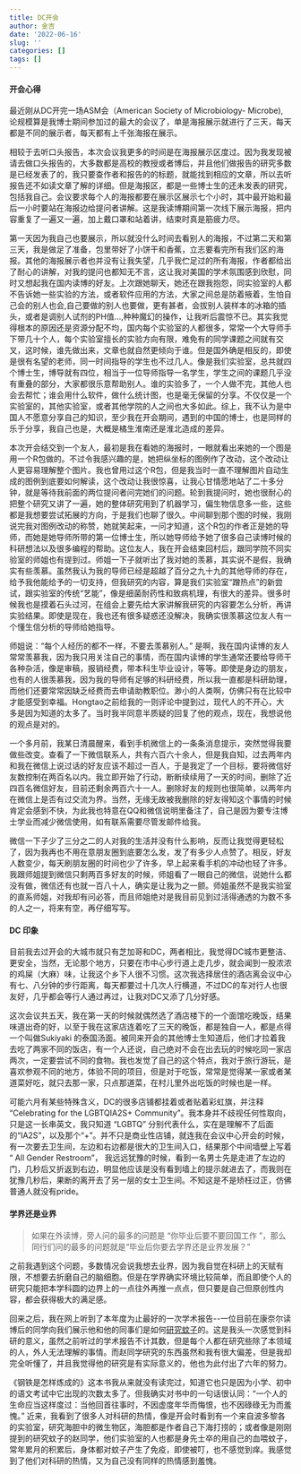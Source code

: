 ```yaml
---
title: DC开会
author: 金吉
date: '2022-06-16'
slug: ''
categories: []
tags: []
---
```


#### 开会心得

最近刚从DC开完一场ASM会（American Society of Microbiology- Microbe), 论规模算是我博士期间参加过的最大的会议了，单是海报展示就进行了三天，每天都是不同的展示者，每天都有上千张海报在展示。

相较于去听口头报告，本次会议我更多的时间是在海报展示区度过。因为我发现被请去做口头报告的，大多数都是高校的教授或者博后，并且他们做报告的研究多数是已经发表了的，我只要查作者和报告的的标题，就能找到相应的文章，所以去听报告还不如读文章了解的详细。但是海报区，都是一些博士生的还未发表的研究，包括我自己。会议要求每个人的海报都要在展示区展示七个小时，其中最开始和最后一小时要站在海报边给提问者讲解。这是我读博期间第一次线下展示海报，把内容重复了一遍又一遍，加上戴口罩和站着讲，结束时真是筋疲力尽。

第一天因为我自己也要展示，所以就没什么时间去看别人的海报，不过第二天和第三天，我是做足了准备，包里带好了小饼干和香蕉，立志要看完所有我们区的海报。其他的海报展示者也并没有让我失望，几乎我伫足过的所有海报，作者都给出了耐心的讲解，对我的提问也都知无不言，这让我对美国的学术氛围感到欣慰，同时又想起我在国内读博的好友。上次跟她聊天，她还在跟我抱怨，同实验室的人都不告诉她一些实验的方法，或者软件应用的方法，大家之间总是防着掖着，生怕自己会的别人也会,自己要做的别人也要做，更有甚者，会拔别人装样本的冰箱的插头，或者是调别人试剂的PH值...,种种魔幻的操作，让我听后震惊不已。其实我觉得根本的原因还是资源分配不均，国内每个实验室的人都很多，常常一个大导师手下带几十个人，每个实验室擅长的实验方向有限，难免有的同学课题之间就有交叉，这时候，谁先做出来，文章也就自然更倾向于谁。但是国外确是相反的，即使是很有名望的老师，同一时间指导的学生也不过几人。像是我们实验室，总共就四个博士生，博导就有四位，相当于一位导师指导一名学生，学生之间的课题几乎没有重叠的部分，大家都很乐意帮助别人。谁的实验多了，一个人做不完，其他人也会去帮忙；谁会用什么软件，做什么统计图，也是毫无保留的分享。不仅仅是一个实验室的，其他实验室，或者其他学院的人之间也大多如此。综上，我不认为是中国人不愿意分享自己的知识，至少我在开会期间，遇到的中国的博士，也是同样的乐于分享，我自己也是，大概是橘生淮南还是淮北造成的差异。

本次开会结交到一个友人，最初是我在看她的海报时，一眼就看出来她的一个图是用一个R包做的。不过令我感兴趣的是，她把纵坐标的图例作了改动，这个改动让人更容易理解整个图片。我也曾用过这个R包，但是我当时一直不理解图片自动生成的图例到底要如何解读，这个改动让我很惊喜，让我心甘情愿地站了二十多分钟，就是等待我前面的两位提问者问完她们的问题。轮到我提问时，她也很耐心的把整个研究又讲了一遍，她的整体研究用到了机器学习，偏生物信息多一些，这些都是我想要尝试拓展的方向，于是我们也聊了很久。中间聊到那个图的时候，我刚说完我对图例改动的称赞，她就笑起来，一问才知道，这个R包的作者正是她的导师，而她是她导师所带的第一位博士生，所以她导师给予她了很多自己读博时候的科研想法以及很多编程的帮助。这位友人，我在开会结束回村后，跟同学院不同实验室的师姐也有提到过。师姐一下子就听出了我对她的羡慕，其实说不是假，我确实有些羡慕。虽然我认为我的导师已经是超越了百分之九十九的其他导师的存在，给予我他能给予的一切支持，但我研究的内容，算是我们实验室“蹭热点”的新尝试，跟实验室的传统“艺能”，像是细菌耐药性和致病机理，有很大的差异。很多时候我也是摸着石头过河，在组会上要先给大家讲解我研究的内容要怎么分析，再讲实验结果。即使是现在，我也还有很多疑惑还没解决，我确实很羡慕这位友人有一个懂生信分析的导师给她指导。

师姐说：“每个人经历的都不一样，不要去羡慕别人。” 是啊，我在国内读博的友人常常羡慕我，因为我只用关注自己的事情，而在国内读博的学生通常还要给导师干各种杂活，像是审稿，报销经费，带本科生毕业设计，等等。即使是身边的朋友，也有的人很羡慕我，因为我的导师有足够的科研经费，所以我一直都是科研助理，而他们还要常常因缺乏经费而去申请助教职位。渺小的人类啊，仿佛只有在比较中才能感受到幸福。Hongtao之前给我的一则评论中提到过，现代人的不开心，大多是因为知道的太多了。当时我半同意半质疑的回复了他的观点，现在，我想说他的观点是对的。

一个多月前，我某日清晨醒来，看到手机微信上的一条条消息提示，突然觉得我要做些改变。查看了一下微信联系人，共有六百六十余人，但是我自知，过去两年内和我在微信上说过话的好友应该不超过一百人，于是我定了一个目标，要将微信好友数控制在两百名以内。我立即开始了行动，断断续续用了一天的时间，删除了近四百名微信好友，目前还剩余两百六十一人。删除好友的规则也很简单，以两年内在微信上是否有过交流为界。当然，无缘无故被我删除的好友得知这个事情的时候肯定会感到不快，为此我也特意在QQ和微信说明里备注了，自己是因为要专注博士学业而减少微信使用，如有联系需要尽管发邮件给我。

微信一下子少了三分之二的人对我的生活并没有什么影响，反而让我觉得更轻松了，因为我再也不用在意朋友圈到底要怎么发，发了有多少人点赞了。相反，好友人数变少，每天刷朋友圈的时间也少了许多，早上起来看手机的冲动也轻了许多。我跟师姐提到微信只剩两百多好友的时候，师姐看了一眼自己的微信，说她什么都没有做，微信还有也就一百八十人，确实是让我为之一颤。师姐虽然不是我实验室的直系师姐，对我却有问必答，而且师姐绝对是我目前见到过活得通透的为数不多的人之一，将来有空，再仔细写写。



#### DC 印象

目前我去过开会的大城市就只有芝加哥和DC，两者相比，我觉得DC城市更整洁、更安全，当然，无论那个地方，只要在市中心步行道上走几步，就会闻到一股浓浓的鸡屎（大麻）味，让我这个乡下人很不习惯。这次我选择居住的酒店离会议中心有七、八分钟的步行距离，每天都要过十几次人行横道，不过DC的车对行人也很友好，几乎都会等行人通过再过，让我对DC又添了几分好感。

这次会议共五天，我在第一天的时候就偶然选了酒店楼下的一个面馆吃晚饭，结果味道出奇的好，以至于我在这家店连着吃了三天的晚饭，都是独自一人，都是点得一个叫做Sukiyaki 的泰国汤面。被同来开会的其他博士生知道后，他们才拉着我去吃了两家不同的饭店，有一个人还说，自己绝对不会在出去玩的时候吃同一家店两次，一定要尝试不同的食物。我也发觉了自己的这个特点，我对于旅行游玩，是喜欢参观不同的地方，体验不同的项目，但是对于吃饭，常常是觉得某一家或者某道菜好吃，就只去那一家，只点那道菜，在村儿里外出吃饭的时候也是一样。

可能六月有某些特殊含义，DC的很多店铺都挂着或者贴着彩虹旗，并注释 “Celebrating for the LGBTQIA2S+ Community”。我本身并不歧视任何性取向，只是这一长串英文，我只知道 “LGBTQ” 分别代表什么，实在是理解不了后面的“IA2S”，以及那个“+”。并不只是商业性店铺，就连我在会议中心开会的时候，有一次要去卫生间，左边和右边都是很大的卫生间入口，结果那个中间墙壁上写着 “ All Gender Restroom”， 我远远犹豫的时候，看到一名男士先是走进了左边的门，几秒后又折返到右边，明显他应该是没有看到墙上的提示就进去了，而我则在犹豫几秒后，果断的离开去了另一层的女士卫生间。不知这是不是矫枉过正，仿佛普通人就没有pride。


#### 学界还是业界

> 如果在外读博，旁人问的最多的问题是 “你毕业后要不要回国工作 ”，那么同行们问的最多的问题就是“毕业后你要去学界还是业界发展？”

之前我遇到这个问题，多数情况会说我想去业界，因为我自觉在科研上的天赋有限，不想要去折磨自己的脑细胞。但是在学界确实环境比较简单，而且即使个人的研究只能把本学科圆的边界上的一点往外再推一点点，但只要是自己但原创性内容，都会获得极大的满足感。

回来之后，我在网上听到了本年度为止最好的一次学术报告--一位目前在康奈尔读博后的同学向我们展示他和他的同事们是如何[研究蚊子](https://www.nature.com/articles/s41586-022-04675-4)的。这是我头一次感觉到科研的意义，虽然之前听过的学术报告不计其数，但是每个人都在研究些除了本领域的人，外人无法理解的事情。而赵同学研究的东西虽然和我有很大偏差，但是我却完全听懂了，并且我觉得他的研究是有实际意义的，他也为此付出了六年的努力。

《钢铁是怎样炼成的》这本书我从来就没有读完过，知道它也只是因为小学、初中的语文考试中它出现的次数太多了。但我确实对书中的一句话很认同：“一个人的生命应当这样度过：当他回首往事时，不因虚度年华而悔恨，也不因碌碌无为而羞愧。” 近来，我看到了很多人对科研的热情，像是开会时看到有一个来自波多黎各的实验室，研究海胆中的微生物区，海胆都是作者自己下海打捞的；或者像是刚刚提到的研究蚊子的赵同学，他们实验室的人也都是身先士卒的用自己的血喂蚊子，常年累月的积累后，身体都对蚊子产生了免疫，即使被叮，也不感觉到痒。我感觉到了他们对科研的热情，又为自己没有同样的热情感到羞愧。

 








